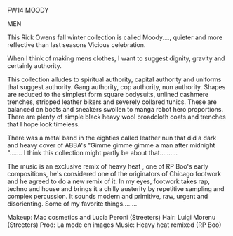 FW14 MOODY

MEN

This Rick Owens fall winter collection is called Moody...., quieter and more reflective than last seasons Vicious celebration.

When I think of making mens clothes, I want to suggest dignity, gravity and certainly authority. 

This collection alludes to spiritual authority, capital authority and uniforms that suggest authority. Gang authority, cop authority, nun authority. Shapes are reduced to the simplest form square bodysuits, unlined cashmere trenches, stripped leather bikers and severely collared tunics. These are balanced on boots and sneakers swollen to manga robot hero proportions. There are plenty of simple black heavy wool broadcloth coats and trenches that I hope look timeless.

There was a metal band in the eighties called leather nun that did a dark and heavy cover of ABBA's "Gimme gimme gimme a man after midnight "....... I think this collection might partly be about that.......... 

The music is an exclusive remix of heavy heat , one of RP Boo's early compositions, he's considered one of the originators of Chicago footwork and he agreed to do a new remix of it. In my eyes, footwork takes rap, techno and house and brings it a chilly austerity by repetitive sampling and complex percussion. It sounds modern and primitive, raw, urgent and disorienting. Some of my favorite things........

Makeup: Mac cosmetics and Lucia Peroni (Streeters)
Hair: Luigi Morenu (Streeters)
Prod: La mode en images
Music: Heavy heat remixed (RP Boo)
